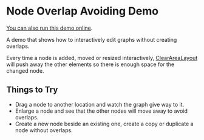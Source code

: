 <!--
 //////////////////////////////////////////////////////////////////////////////
 // @license
 // This demo file is part of yFiles for HTML 2.3.0.3.
 // Use is subject to license terms.
 //
 // Copyright (c) 2000-2020 by yWorks GmbH, Vor dem Kreuzberg 28,
 // 72070 Tuebingen, Germany. All rights reserved.
 //
 //////////////////////////////////////////////////////////////////////////////
-->
# Node Overlap Avoiding Demo

[You can also run this demo online](https://live.yworks.com/demos/layout/nodeoverlapavoiding/index.html).

A demo that shows how to interactively edit graphs without creating overlaps.

Every time a node is added, moved or resized interactively, [ClearAreaLayout](https://docs.yworks.com/yfileshtml/#/api/ClearAreaLayout) will push away the other elements so there is enough space for the changed node.

## Things to Try

- Drag a node to another location and watch the graph give way to it.
- Enlarge a node and see that the other nodes will move away to avoid overlaps.
- Create a new node beside an existing one, create a copy or duplicate a node without overlaps.
